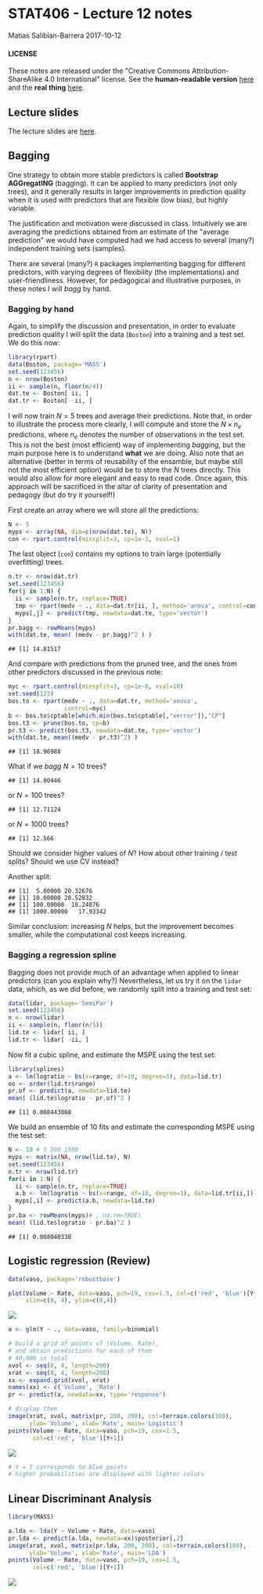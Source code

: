 STAT406 - Lecture 12 notes
================
Matias Salibian-Barrera
2017-10-12

#### LICENSE

These notes are released under the "Creative Commons Attribution-ShareAlike 4.0 International" license. See the **human-readable version** [here](https://creativecommons.org/licenses/by-sa/4.0/) and the **real thing** [here](https://creativecommons.org/licenses/by-sa/4.0/legalcode).

Lecture slides
--------------

The lecture slides are [here](STAT406-17-lecture-12-preliminary.pdf).

Bagging
-------

One strategy to obtain more stable predictors is called **Bootstrap AGGregatING** (bagging). It can be applied to many predictors (not only trees), and it generally results in larger improvements in prediction quality when it is used with predictors that are flexible (low bias), but highly variable.

The justification and motivation were discussed in class. Intuitively we are averaging the predictions obtained from an estimate of the "average prediction" we would have computed had we had access to several (many?) independent training sets (samples).

There are several (many?) `R` packages implementing bagging for different predictors, with varying degrees of flexibility (the implementations) and user-friendliness. However, for pedagogical and illustrative purposes, in these notes I will *bagg* by hand.

### Bagging by hand

Again, to simplify the discussion and presentation, in order to evaluate prediction quality I will split the data (`Boston`) into a training and a test set. We do this now:

``` r
library(rpart)
data(Boston, package='MASS')
set.seed(123456)
n <- nrow(Boston)
ii <- sample(n, floor(n/4))
dat.te <- Boston[ ii, ]
dat.tr <- Boston[ -ii, ]
```

I will now train *N* = 5 trees and average their predictions. Note that, in order to illustrate the process more clearly, I will compute and store the *N* × *n*<sub>*e*</sub> predictions, where *n*<sub>*e*</sub> denotes the number of observations in the test set. This is not the best (most efficient) way of implementing *bagging*, but the main purpose here is to understand **what** we are doing. Also note that an alternative (better in terms of reusability of the ensamble, but maybe still not the most efficient option) would be to store the *N* trees directly. This would also allow for more elegant and easy to read code. Once again, this approach will be sacrificed in the altar of clarity of presentation and pedagogy (but do try it yourself!)

First create an array where we will store all the predictions:

``` r
N <- 5
myps <- array(NA, dim=c(nrow(dat.te), N))
con <- rpart.control(minsplit=3, cp=1e-3, xval=1)
```

The last object (`con`) contains my options to train large (potentially overfitting) trees.

``` r
n.tr <- nrow(dat.tr)
set.seed(123456)
for(j in 1:N) {
  ii <- sample(n.tr, replace=TRUE)
  tmp <- rpart(medv ~ ., data=dat.tr[ii, ], method='anova', control=con)
  myps[,j] <- predict(tmp, newdata=dat.te, type='vector')
}
pr.bagg <- rowMeans(myps)
with(dat.te, mean( (medv - pr.bagg)^2 ) )
```

    ## [1] 14.81517

And compare with predictions from the pruned tree, and the ones from other predictors discussed in the previous note:

``` r
myc <- rpart.control(minsplit=3, cp=1e-8, xval=10)
set.seed(123)
bos.to <- rpart(medv ~ ., data=dat.tr, method='anova',
                control=myc)
b <- bos.to$cptable[which.min(bos.to$cptable[,"xerror"]),"CP"]
bos.t3 <- prune(bos.to, cp=b)
pr.t3 <- predict(bos.t3, newdata=dat.te, type='vector')
with(dat.te, mean((medv - pr.t3)^2) )
```

    ## [1] 18.96988

What if we *bagg* *N* = 10 trees?

    ## [1] 14.80446

or *N* = 100 trees?

    ## [1] 12.71124

or *N* = 1000 trees?

    ## [1] 12.566

Should we consider higher values of *N*? How about other training / test splits? Should we use CV instead?

Another split:

    ## [1]  5.00000 20.32676
    ## [1] 10.00000 20.52832
    ## [1] 100.00000  18.24876
    ## [1] 1000.00000   17.93342

Similar conclusion: increasing *N* helps, but the improvement becomes smaller, while the computational cost keeps increasing.

### Bagging a regression spline

Bagging does not provide much of an advantage when applied to linear predictors (can you explain why?) Nevertheless, let us try it on the `lidar` data, which, as we did before, we randomly split into a training and test set:

``` r
data(lidar, package='SemiPar')
set.seed(123456)
n <- nrow(lidar)
ii <- sample(n, floor(n/5))
lid.te <- lidar[ ii, ]
lid.tr <- lidar[ -ii, ]
```

Now fit a cubic spline, and estimate the MSPE using the test set:

``` r
library(splines)
a <- lm(logratio ~ bs(x=range, df=10, degree=3), data=lid.tr) 
oo <- order(lid.tr$range)
pr.of <- predict(a, newdata=lid.te)
mean( (lid.te$logratio - pr.of)^2 )
```

    ## [1] 0.008443088

We build an ensemble of 10 fits and estimate the corresponding MSPE using the test set:

``` r
N <- 10 # 5 500 1500
myps <- matrix(NA, nrow(lid.te), N)
set.seed(123456)
n.tr <- nrow(lid.tr)
for(i in 1:N) {
  ii <- sample(n.tr, replace=TRUE)
  a.b <- lm(logratio ~ bs(x=range, df=10, degree=3), data=lid.tr[ii,]) 
  myps[,i] <- predict(a.b, newdata=lid.te)
}
pr.ba <- rowMeans(myps)# , na.rm=TRUE)
mean( (lid.te$logratio - pr.ba)^2 )
```

    ## [1] 0.008040338

Logistic regression (Review)
----------------------------

``` r
data(vaso, package='robustbase')

plot(Volume ~ Rate, data=vaso, pch=19, cex=1.5, col=c('red', 'blue')[Y+1],
     xlim=c(0, 4), ylim=c(0,4))
```

![](README_files/figure-markdown_github-ascii_identifiers/logistic1-1.png)

``` r
a <- glm(Y ~ ., data=vaso, family=binomial)

# build a grid of points of (Volume, Rate),
# and obtain predictions for each of them 
# 40,000 in total
xvol <- seq(0, 4, length=200)
xrat <- seq(0, 4, length=200)
xx <- expand.grid(xvol, xrat)
names(xx) <- c('Volume', 'Rate')
pr <- predict(a, newdata=xx, type='response')

# display them
image(xrat, xvol, matrix(pr, 200, 200), col=terrain.colors(100),
      ylab='Volume', xlab='Rate', main='Logistic')
points(Volume ~ Rate, data=vaso, pch=19, cex=1.5, 
       col=c('red', 'blue')[Y+1])
```

![](README_files/figure-markdown_github-ascii_identifiers/logistic1-2.png)

``` r
# Y = 1 corresponds to blue points
# higher probabilities are displayed with lighter colors
```

Linear Discriminant Analysis
----------------------------

``` r
library(MASS)

a.lda <- lda(Y ~ Volume + Rate, data=vaso)
pr.lda <- predict(a.lda, newdata=xx)$posterior[,2]
image(xrat, xvol, matrix(pr.lda, 200, 200), col=terrain.colors(100),
      ylab='Volume', xlab='Rate', main='LDA')
points(Volume ~ Rate, data=vaso, pch=19, cex=1.5, 
       col=c('red', 'blue')[Y+1])
```

![](README_files/figure-markdown_github-ascii_identifiers/lda1-1.png)
